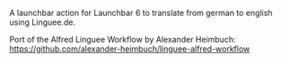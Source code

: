A launchbar action for Launchbar 6 to translate from german to english using Linguee.de.

Port of the Alfred Linguee Workflow by Alexander Heimbuch: https://github.com/alexander-heimbuch/linguee-alfred-workflow
